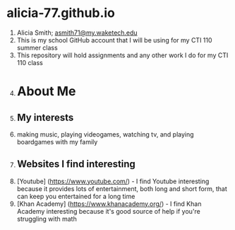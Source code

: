 # alicia-77.github.io
1. Alicia Smith; asmith71@my.waketech.edu
2. This is my school GitHub account that I will be using for my CTI 110 summer class
3. This repository will hold assignments and any other work I do for my CTI 110 class
4. # About Me  
5. ## My interests  
6. making music, playing videogames, watching tv, and playing boardgames with my family
7. ## Websites I find interesting
8. [Youtube] (https://www.youtube.com/) - I find Youtube interesting because it provides lots of entertainment, both long and short form, that can keep you entertained for a long time  
9. [Khan Academy] (https://www.khanacademy.org/) - I find Khan Academy interesting because it's good source of help if you're struggling with math
